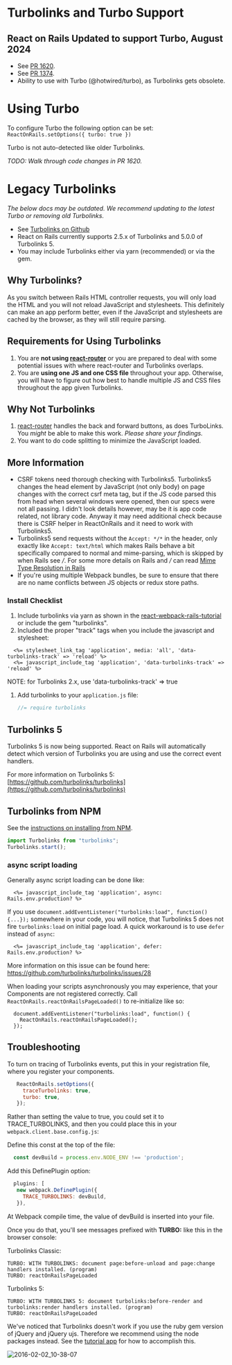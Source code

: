 # Turbolinks and Turbo Support

## React on Rails Updated to support Turbo, August 2024
* See [PR 1620](https://github.com/shakacode/react_on_rails/pull/1620).
* See [PR 1374](https://github.com/shakacode/react_on_rails/pull/1374).
* Ability to use with Turbo (@hotwired/turbo), as Turbolinks gets obsolete.

# Using Turbo

To configure Turbo the following option can be set:
  `ReactOnRails.setOptions({ turbo: true })`

Turbo is not auto-detected like older Turbolinks.

_TODO: Walk through code changes in PR 1620._

# Legacy Turbolinks
*The below docs may be outdated. We recommend updating to the latest Turbo or removing old Turbolinks.*

* See [Turbolinks on Github](https://github.com/rails/turbolinks)
* React on Rails currently supports 2.5.x of Turbolinks and 5.0.0 of Turbolinks 5.
* You may include Turbolinks either via yarn (recommended) or via the gem.

## Why Turbolinks?
As you switch between Rails HTML controller requests, you will only load the HTML and you will
not reload JavaScript and stylesheets. This definitely can make an app perform better, even if
the JavaScript and stylesheets are cached by the browser, as they will still require parsing.

## Requirements for Using Turbolinks
1. You are **not using [react-router](https://github.com/ReactTraining/react-router)** or you are prepared to deal with some potential issues with where react-router and Turbolinks overlaps.
2. You are **using one JS and one CSS file** throughout your app. Otherwise, you will have to figure out how best to handle multiple JS and CSS files throughout the app given Turbolinks.

## Why Not Turbolinks
1. [react-router](https://github.com/ReactTraining/react-router) handles the back and forward buttons, as does TurboLinks. You *might* be able to make this work. *Please share your findings.*
1. You want to do code splitting to minimize the JavaScript loaded.

## More Information
* CSRF tokens need thorough checking with Turbolinks5. Turbolinks5 changes the head element by JavaScript (not only body) on page changes with the correct csrf meta tag, but if the JS code parsed this from head when several windows were opened, then our specs were not all passing. I didn't look details however, may be it is app code related, not library code. Anyway it may need additional check because there is CSRF helper in ReactOnRails and it need to work with Turbolinks5.
* Turbolinks5 send requests without the `Accept: */*` in the header, only exactly like `Accept: text/html` which makes Rails behave a bit specifically compared to normal and mime-parsing, which is skipped by when Rails see */*. For some more details on Rails and */* can read [Mime Type Resolution in Rails](http://blog.bigbinary.com/2010/11/23/mime-type-resolution-in-rails.html)
* If you're using multiple Webpack bundles, be sure to ensure that there are no name conflicts between JS objects or redux store paths.

### Install Checklist
1. Include turbolinks via yarn as shown in the [react-webpack-rails-tutorial](https://github.com/shakacode/react-webpack-rails-tutorial/blob/8a6c8aa2e3b7ae5b08b0a9744fb3a63a2fe0f002/client/webpack.client.base.config.js#L22) or include the gem "turbolinks".
1. Included the proper "track" tags when you include the javascript and stylesheet:
  ```erb
    <%= stylesheet_link_tag 'application', media: 'all', 'data-turbolinks-track' => 'reload' %>
    <%= javascript_include_tag 'application', 'data-turbolinks-track' => 'reload' %>
  ```
  NOTE: for Turbolinks 2.x, use 'data-turbolinks-track' => true
1. Add turbolinks to your `application.js` file:
   ```javascript
   //= require turbolinks
   ```

## Turbolinks 5
Turbolinks 5 is now being supported. React on Rails will automatically detect which version of Turbolinks you are using and use the correct event handlers.

For more information on Turbolinks 5: [https://github.com/turbolinks/turbolinks](https://github.com/turbolinks/turbolinks)

## Turbolinks from NPM

See the [instructions on installing from NPM](https://github.com/turbolinks/turbolinks#installation-using-npm).

```js
import Turbolinks from "turbolinks";
Turbolinks.start();
```

### async script loading
Generally async script loading can be done like:
```erb
  <%= javascript_include_tag 'application', async: Rails.env.production? %>
```
If you use ```document.addEventListener("turbolinks:load", function() {...});``` somewhere in your code, you will notice, that Turbolinks 5 does not fire ```turbolinks:load``` on initial page load. A quick workaround is to use ```defer``` instead of ```async```:
```erb
  <%= javascript_include_tag 'application', defer: Rails.env.production? %>
```
More information on this issue can be found here: https://github.com/turbolinks/turbolinks/issues/28

When loading your scripts asynchronously you may experience, that your Components are not registered correctly. Call ```ReactOnRails.reactOnRailsPageLoaded()``` to re-initialize like so:
```
  document.addEventListener("turbolinks:load", function() {
    ReactOnRails.reactOnRailsPageLoaded();
  });
```

## Troubleshooting
To turn on tracing of Turbolinks events, put this in your registration file, where you register your components.

```js
   ReactOnRails.setOptions({
     traceTurbolinks: true,
     turbo: true,
   });
```

Rather than setting the value to true, you could set it to TRACE_TURBOLINKS, and then you could place this in your `webpack.client.base.config.js`:

Define this const at the top of the file:
```js
  const devBuild = process.env.NODE_ENV !== 'production';
```

Add this DefinePlugin option:
```js
  plugins: [
   new webpack.DefinePlugin({
     TRACE_TURBOLINKS: devBuild,
   }),
```

At Webpack compile time, the value of devBuild is inserted into your file.

Once you do that, you'll see messages prefixed with **TURBO:** like this in the browser console:

Turbolinks Classic:
```
TURBO: WITH TURBOLINKS: document page:before-unload and page:change handlers installed. (program)
TURBO: reactOnRailsPageLoaded
```

Turbolinks 5:
```
TURBO: WITH TURBOLINKS 5: document turbolinks:before-render and turbolinks:render handlers installed. (program)
TURBO: reactOnRailsPageLoaded
```

We've noticed that Turbolinks doesn't work if you use the ruby gem version of jQuery and jQuery ujs. Therefore we recommend using the node packages instead. See the [tutorial app](https://github.com/shakacode/react-webpack-rails-tutorial) for how to accomplish this.

![2016-02-02_10-38-07](https://cloud.githubusercontent.com/assets/1118459/12760060/6546e254-c999-11e5-828b-a8aaa473e5bd.png)
